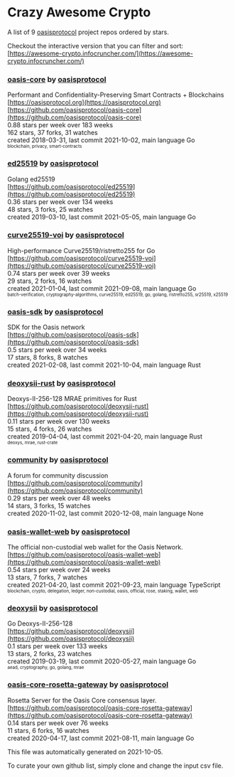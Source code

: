 # Crazy Awesome Crypto
A list of 9 [oasisprotocol](https://github.com/oasisprotocol) project repos ordered by stars.  

Checkout the interactive version that you can filter and sort: 
[https://awesome-crypto.infocruncher.com/](https://awesome-crypto.infocruncher.com/)  


### [oasis-core](https://github.com/oasisprotocol/oasis-core) by [oasisprotocol](https://github.com/oasisprotocol)  
Performant and Confidentiality-Preserving Smart Contracts + Blockchains  
[https://oasisprotocol.org](https://oasisprotocol.org)  
[https://github.com/oasisprotocol/oasis-core](https://github.com/oasisprotocol/oasis-core)  
0.88 stars per week over 183 weeks  
162 stars, 37 forks, 31 watches  
created 2018-03-31, last commit 2021-10-02, main language Go  
<sub><sup>blockchain, privacy, smart-contracts</sup></sub>


### [ed25519](https://github.com/oasisprotocol/ed25519) by [oasisprotocol](https://github.com/oasisprotocol)  
Golang ed25519  
[https://github.com/oasisprotocol/ed25519](https://github.com/oasisprotocol/ed25519)  
0.36 stars per week over 134 weeks  
48 stars, 3 forks, 25 watches  
created 2019-03-10, last commit 2021-05-05, main language Go  


### [curve25519-voi](https://github.com/oasisprotocol/curve25519-voi) by [oasisprotocol](https://github.com/oasisprotocol)  
High-performance Curve25519/ristretto255 for Go  
[https://github.com/oasisprotocol/curve25519-voi](https://github.com/oasisprotocol/curve25519-voi)  
0.74 stars per week over 39 weeks  
29 stars, 2 forks, 16 watches  
created 2021-01-04, last commit 2021-09-08, main language Go  
<sub><sup>batch-verification, cryptography-algorithms, curve25519, ed25519, go, golang, ristretto255, sr25519, x25519</sup></sub>


### [oasis-sdk](https://github.com/oasisprotocol/oasis-sdk) by [oasisprotocol](https://github.com/oasisprotocol)  
SDK for the Oasis network  
[https://github.com/oasisprotocol/oasis-sdk](https://github.com/oasisprotocol/oasis-sdk)  
0.5 stars per week over 34 weeks  
17 stars, 8 forks, 8 watches  
created 2021-02-08, last commit 2021-10-04, main language Rust  


### [deoxysii-rust](https://github.com/oasisprotocol/deoxysii-rust) by [oasisprotocol](https://github.com/oasisprotocol)  
Deoxys-II-256-128 MRAE primitives for Rust  
[https://github.com/oasisprotocol/deoxysii-rust](https://github.com/oasisprotocol/deoxysii-rust)  
0.11 stars per week over 130 weeks  
15 stars, 4 forks, 26 watches  
created 2019-04-04, last commit 2021-04-20, main language Rust  
<sub><sup>deoxys, mrae, rust-crate</sup></sub>


### [community](https://github.com/oasisprotocol/community) by [oasisprotocol](https://github.com/oasisprotocol)  
A forum for community discussion  
[https://github.com/oasisprotocol/community](https://github.com/oasisprotocol/community)  
0.29 stars per week over 48 weeks  
14 stars, 3 forks, 15 watches  
created 2020-11-02, last commit 2020-12-08, main language None  


### [oasis-wallet-web](https://github.com/oasisprotocol/oasis-wallet-web) by [oasisprotocol](https://github.com/oasisprotocol)  
The official non-custodial web wallet for the Oasis Network.  
[https://github.com/oasisprotocol/oasis-wallet-web](https://github.com/oasisprotocol/oasis-wallet-web)  
0.54 stars per week over 24 weeks  
13 stars, 7 forks, 7 watches  
created 2021-04-20, last commit 2021-09-23, main language TypeScript  
<sub><sup>blockchain, crypto, delegation, ledger, non-custodial, oasis, official, rose, staking, wallet, web</sup></sub>


### [deoxysii](https://github.com/oasisprotocol/deoxysii) by [oasisprotocol](https://github.com/oasisprotocol)  
Go Deoxys-II-256-128  
[https://github.com/oasisprotocol/deoxysii](https://github.com/oasisprotocol/deoxysii)  
0.1 stars per week over 133 weeks  
13 stars, 2 forks, 23 watches  
created 2019-03-19, last commit 2020-05-27, main language Go  
<sub><sup>aead, cryptography, go, golang, mrae</sup></sub>


### [oasis-core-rosetta-gateway](https://github.com/oasisprotocol/oasis-core-rosetta-gateway) by [oasisprotocol](https://github.com/oasisprotocol)  
Rosetta Server for the Oasis Core consensus layer.  
[https://github.com/oasisprotocol/oasis-core-rosetta-gateway](https://github.com/oasisprotocol/oasis-core-rosetta-gateway)  
0.14 stars per week over 76 weeks  
11 stars, 6 forks, 16 watches  
created 2020-04-17, last commit 2021-08-11, main language Go  


This file was automatically generated on 2021-10-05.  

To curate your own github list, simply clone and change the input csv file.  